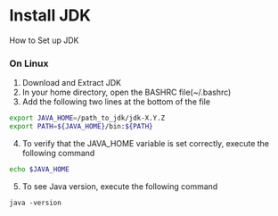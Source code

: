 # Install JDK
How to Set up JDK

### On Linux
1. Download and Extract JDK
2. In your home directory, open the BASHRC file(~/.bashrc)
3. Add the following two lines at the bottom of the file
```bash
export JAVA_HOME=/path_to_jdk/jdk-X.Y.Z
export PATH=${JAVA_HOME}/bin:${PATH}
```
4. To verify that the JAVA_HOME variable is set correctly, execute the following command
```bash
echo $JAVA_HOME
```
5. To see Java version, execute the following command
```console
java -version
```
